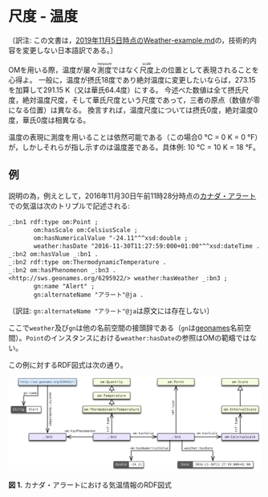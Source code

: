 # 尺度 - 温度

〔訳注: この文書は，[2019年11月5日時点のWeather-example.md](https://github.com/HajoRijgersberg/OM/blob/11097b04a28fef7e0901f24f087b2ba27d6f1c90/Weather-example.md)の，技術的内容を変更しない日本語訳である。〕 

OMを用いる際，温度が屡々<ruby>測度<rp>(</rp><rt>measure</rt><rp>)</rp></ruby>ではなく<ruby>尺度<rp>(</rp><rt>scale</rt><rp>)</rp></ruby>上の位置として表現されることを心得よ。
一般に，温度が摂氏18度であり絶対温度に変更したいならば，273.15を加算して291.15 K（又は華氏64.4度）にする。
今述べた数値は全て摂氏尺度，絶対温度尺度，そして華氏尺度という尺度であって，三者の原点（数値が零になる位置）は異なる。
換言すれば，温度尺度については摂氏0度，絶対温度0度，華氏0度は相異なる。

温度の表現に測度を用いることは依然可能である（この場合0 °C = 0 K = 0 °F）が，しかしそれらが指し示すのは温度差である。具体例: 10 °C = 10 K = 18 °F。

## 例

説明の為，例えとして，2016年11月30日午前11時28分時点の[カナダ・アラート](https://ja.wikipedia.org/?curid=1642577)での気温は次のトリプルで記述される:

```turtle
_:bn1 rdf:type om:Point ;
	   om:hasScale om:CelsiusScale ;
	   om:hasNumericalValue "-24.11"^^xsd:double ;
	   weather:hasDate "2016-11-30T11:27:59:000+01:00"^^xsd:dateTime .
_:bn2 om:hasValue _:bn1 .
_:bn2 rdf:type om:ThermodynamicTemperature .
_:bn2 om:hasPhenomenon _:bn3 .
<http://sws.geonames.org/6295922/> weather:hasWeather _:bn3 ;
	   gn:name "Alert" ;
	   gn:alternateName "アラート"@ja .
```
〔訳註: `gn:alternateName "アラート"@ja`は原文には存在しない〕

ここで`weather`及び`gn`は他の名前空間の接頭辞である（`gn`は[geonames](http://www.geonames.org)名前空間）。`Point`のインスタンスにおける`weather:hasDate`の参照はOMの範疇ではない。

この例に対するRDF図式は次の通り。

![例: アラートの天気](/images/OM-2.0-Example-Weather.png)

**図 1.** カナダ・アラートにおける気温情報のRDF図式
